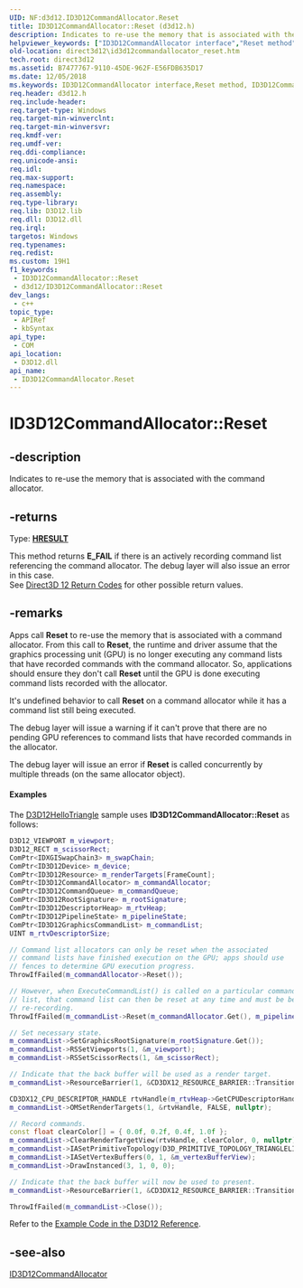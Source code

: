 ```yaml
---
UID: NF:d3d12.ID3D12CommandAllocator.Reset
title: ID3D12CommandAllocator::Reset (d3d12.h)
description: Indicates to re-use the memory that is associated with the command allocator.
helpviewer_keywords: ["ID3D12CommandAllocator interface","Reset method","ID3D12CommandAllocator.Reset","ID3D12CommandAllocator::Reset","Reset","Reset method","Reset method","ID3D12CommandAllocator interface","d3d12/ID3D12CommandAllocator::Reset","direct3d12.id3d12commandallocator_reset"]
old-location: direct3d12\id3d12commandallocator_reset.htm
tech.root: direct3d12
ms.assetid: B7477767-9110-45DE-962F-E56FDB635D17
ms.date: 12/05/2018
ms.keywords: ID3D12CommandAllocator interface,Reset method, ID3D12CommandAllocator.Reset, ID3D12CommandAllocator::Reset, Reset, Reset method, Reset method,ID3D12CommandAllocator interface, d3d12/ID3D12CommandAllocator::Reset, direct3d12.id3d12commandallocator_reset
req.header: d3d12.h
req.include-header: 
req.target-type: Windows
req.target-min-winverclnt: 
req.target-min-winversvr: 
req.kmdf-ver: 
req.umdf-ver: 
req.ddi-compliance: 
req.unicode-ansi: 
req.idl: 
req.max-support: 
req.namespace: 
req.assembly: 
req.type-library: 
req.lib: D3D12.lib
req.dll: D3D12.dll
req.irql: 
targetos: Windows
req.typenames: 
req.redist: 
ms.custom: 19H1
f1_keywords:
 - ID3D12CommandAllocator::Reset
 - d3d12/ID3D12CommandAllocator::Reset
dev_langs:
 - c++
topic_type:
 - APIRef
 - kbSyntax
api_type:
 - COM
api_location:
 - D3D12.dll
api_name:
 - ID3D12CommandAllocator.Reset
---
```


# ID3D12CommandAllocator::Reset


## -description

Indicates to re-use the memory that is associated with the command allocator.



## -returns

Type: <b><a href="/windows/win32/com/structure-of-com-error-codes">HRESULT</a></b>

This method returns <b>E_FAIL</b> if there is an actively recording command list referencing the command allocator.  The debug layer will also issue an error in this case.  
        See <a href="/windows/desktop/direct3d12/d3d12-graphics-reference-returnvalues">Direct3D 12 Return Codes</a> for other possible return values.

## -remarks

Apps call <b>Reset</b> to re-use the memory that is associated with a command allocator.  From this call to <b>Reset</b>, the runtime and driver assume that the graphics processing unit (GPU) is no longer executing any command lists that have recorded commands with the command allocator. So, applications should ensure they don't call <b>Reset</b> until the GPU is done executing command lists recorded with the allocator.

It's undefined behavior to call <b>Reset</b> on a command allocator while it has a command list still being executed. 

The debug layer will issue a warning if it can't prove that there are no pending GPU references to command lists that have recorded commands in the allocator.

The debug layer will issue an error if <b>Reset</b> is called concurrently by multiple threads (on the same allocator object).


#### Examples

The <a href="/windows/desktop/direct3d12/working-samples">D3D12HelloTriangle</a> sample uses <b>ID3D12CommandAllocator::Reset</b> as follows:
        


```cpp
D3D12_VIEWPORT m_viewport;
D3D12_RECT m_scissorRect;
ComPtr<IDXGISwapChain3> m_swapChain;
ComPtr<ID3D12Device> m_device;
ComPtr<ID3D12Resource> m_renderTargets[FrameCount];
ComPtr<ID3D12CommandAllocator> m_commandAllocator;
ComPtr<ID3D12CommandQueue> m_commandQueue;
ComPtr<ID3D12RootSignature> m_rootSignature;
ComPtr<ID3D12DescriptorHeap> m_rtvHeap;
ComPtr<ID3D12PipelineState> m_pipelineState;
ComPtr<ID3D12GraphicsCommandList> m_commandList;
UINT m_rtvDescriptorSize;

```



```cpp
// Command list allocators can only be reset when the associated 
// command lists have finished execution on the GPU; apps should use 
// fences to determine GPU execution progress.
ThrowIfFailed(m_commandAllocator->Reset());

// However, when ExecuteCommandList() is called on a particular command 
// list, that command list can then be reset at any time and must be before 
// re-recording.
ThrowIfFailed(m_commandList->Reset(m_commandAllocator.Get(), m_pipelineState.Get()));

// Set necessary state.
m_commandList->SetGraphicsRootSignature(m_rootSignature.Get());
m_commandList->RSSetViewports(1, &m_viewport);
m_commandList->RSSetScissorRects(1, &m_scissorRect);

// Indicate that the back buffer will be used as a render target.
m_commandList->ResourceBarrier(1, &CD3DX12_RESOURCE_BARRIER::Transition(m_renderTargets[m_frameIndex].Get(), D3D12_RESOURCE_STATE_PRESENT, D3D12_RESOURCE_STATE_RENDER_TARGET));

CD3DX12_CPU_DESCRIPTOR_HANDLE rtvHandle(m_rtvHeap->GetCPUDescriptorHandleForHeapStart(), m_frameIndex, m_rtvDescriptorSize);
m_commandList->OMSetRenderTargets(1, &rtvHandle, FALSE, nullptr);

// Record commands.
const float clearColor[] = { 0.0f, 0.2f, 0.4f, 1.0f };
m_commandList->ClearRenderTargetView(rtvHandle, clearColor, 0, nullptr);
m_commandList->IASetPrimitiveTopology(D3D_PRIMITIVE_TOPOLOGY_TRIANGLELIST);
m_commandList->IASetVertexBuffers(0, 1, &m_vertexBufferView);
m_commandList->DrawInstanced(3, 1, 0, 0);

// Indicate that the back buffer will now be used to present.
m_commandList->ResourceBarrier(1, &CD3DX12_RESOURCE_BARRIER::Transition(m_renderTargets[m_frameIndex].Get(), D3D12_RESOURCE_STATE_RENDER_TARGET, D3D12_RESOURCE_STATE_PRESENT));

ThrowIfFailed(m_commandList->Close());

```


Refer to the <a href="/windows/desktop/direct3d12/notes-on-example-code">Example Code in the D3D12 Reference</a>.

<div class="code"></div>

## -see-also

<a href="/windows/desktop/api/d3d12/nn-d3d12-id3d12commandallocator">ID3D12CommandAllocator</a>
